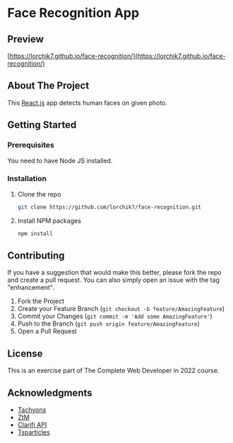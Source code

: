 # Face Recognition App

## Preview
[https://lorchik7.github.io/face-recognition/](https://lorchik7.github.io/face-recognition/)

<!-- ABOUT THE PROJECT -->
## About The Project

This [React.js](https://reactjs.org/) app detects human faces on given photo.

<!-- GETTING STARTED -->
## Getting Started
### Prerequisites

You need to have Node JS installed.

### Installation

1. Clone the repo
   ```sh
   git clone https://github.com/lorchik7/face-recognition.git
   ```
3. Install NPM packages
   ```sh
   npm install
   ```

<!-- CONTRIBUTING -->
## Contributing

If you have a suggestion that would make this better, please fork the repo and create a pull request. You can also simply open an issue with the tag "enhancement".

1. Fork the Project
2. Create your Feature Branch (`git checkout -b feature/AmazingFeature`)
3. Commit your Changes (`git commit -m 'Add some AmazingFeature'`)
4. Push to the Branch (`git push origin feature/AmazingFeature`)
5. Open a Pull Request

<!-- LICENSE -->
## License
This is an exercise part of The Complete Web Developer in 2022 course.

<!-- ACKNOWLEDGMENTS -->
## Acknowledgments

* [Tachyons](https://tachyons.io/docs/)
* [ZtM](https://www.udemy.com/course/the-complete-web-developer-zero-to-mastery/)
* [Clarifi API](https://www.clarifai.com/)
* [Tsparticles](https://www.npmjs.com/package/tsparticles#ReactJS)
